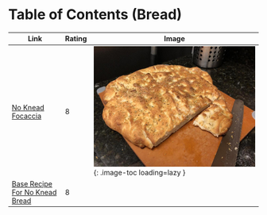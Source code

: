# Table of Contents (Bread)

| Link | Rating | Image |
| -- | -- | -- |
| [No Knead Focaccia](../no_knead_focaccia) | 8 | ![no_knead_focaccia.jpeg](./no_knead_focaccia.jpeg){: .image-toc loading=lazy } |
| [Base Recipe For No Knead Bread](../base_recipe_for_no_knead_bread) | 8 | <!-- TODO: Capture image --> |
